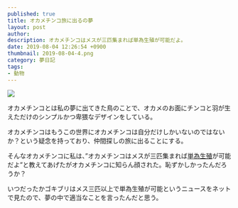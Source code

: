 ```yaml
---
published: true
title: オカメチンコ旅に出るの夢
layout: post
author: 
description: オカメチンコはメスが三匹集まれば単為生殖が可能だよ。
date: 2019-08-04 12:26:54 +0900
thumbnail: 2019-08-04-4.png
category: 夢日記
tags:
- 動物
---
```


![]({{site.baseurl}}/assets/img/2019-08-04-4.png)

オカメチンコとは私の夢に出てきた鳥のことで、オカメのお面にチンコと羽が生えただけのシンプルかつ卑猥なデザインをしている。

オカメチンコはもうこの世界にオカメチンコは自分だけしかいないのではないか？という疑念を持っており、仲間探しの旅に出ることにする。

そんなオカメチンコに私は、”オカメチンコはメスが三匹集まれば[単為生殖](https://www.google.co.jp/search?q=%E5%8D%98%E7%82%BA%E7%94%9F%E6%AE%96&oq=%E5%8D%98%E7%82%BA%E7%94%9F%E6%AE%96&aqs=chrome..69i57j0l5.787j0j8&sourceid=chrome&ie=UTF-8"単為生殖")が可能だよ”と教えてあげたがオカメチンコに知らん顔された。恥ずかしかったんだろうか？

いつだったかゴキブリはメス三匹以上で単為生殖が可能というニュースをネットで見たので、夢の中で適当なことを言ったんだと思う。
